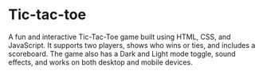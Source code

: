 # Tic-tac-toe
A fun and interactive Tic-Tac-Toe game built using HTML, CSS, and JavaScript. It supports two players, shows who wins or ties, and includes a scoreboard. The game also has a Dark and Light mode toggle, sound effects, and works on both desktop and mobile devices.
